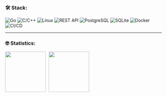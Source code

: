 ### &#128736; Stack:

![Go](https://img.shields.io/badge/go-%238DD6F9.svg?style=for-the-badge&logo=go&logoColor=white)
![C/C++](https://img.shields.io/badge/C/C++-%23404d59.svg?style=for-the-badge)
![Linux](https://img.shields.io/badge/Linux-%23007ACC.svg?style=for-the-badge&logo=linux&logoColor=white)
![REST API](https://img.shields.io/badge/REST%20API-%23266999.svg?style=for-the-badge)
![PostgreSQL](https://img.shields.io/badge/PostgreSQL-%2300758F.svg?style=for-the-badge&logo=PostgreSQL&logoColor=white)
![SQLite](https://img.shields.io/badge/SQLite-%2300758F.svg?style=for-the-badge&logo=sqlite&logoColor=white)
![Docker](https://img.shields.io/badge/Docker-%23007ACC.svg?style=for-the-badge&logo=docker&logoColor=white)
![CI/CD](https://img.shields.io/badge/CI/CD-%2343853D.svg?style=for-the-badge)

---

### &#129299; Statistics:

<!-- [![Codewarrior Profile Badges](https://www.codewars.com/users/Fokin07/badges/large)](https://www.codewars.com/users/Fokin07) -->
<div>
<a href="https://github-readme-stats.vercel.app/api?username=Fokin07&hide=contribs&show_icons=true">
  <img  align="left" height="130" style="margin-right: 10px" src="https://github-readme-stats.vercel.app/api?username=Fokin07&hide=contribs&show_icons=true" />
</a>
<a href="https://github-readme-stats.vercel.app/api/top-langs/?username=Fokin07&layout=compact">
  <img align="left" height="130" src="https://github-readme-stats.vercel.app/api/top-langs/?username=Fokin07&layout=compact" />
</a>
</div>
